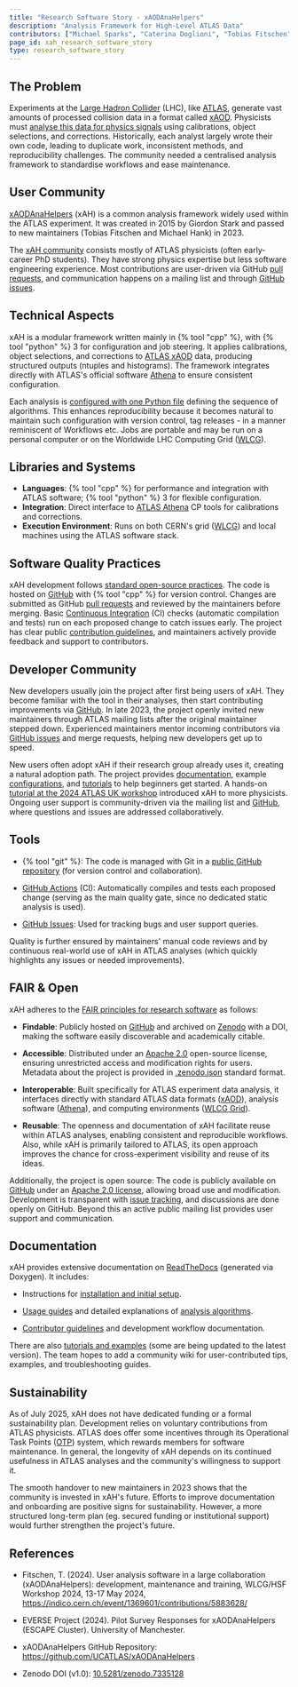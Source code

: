 ```yaml
---
title: "Research Software Story - xAODAnaHelpers"
description: "Analysis Framework for High-Level ATLAS Data"
contributors: ["Michael Sparks", "Caterina Doglioni", "Tobias Fitschen"]
page_id: xah_research_software_story
type: research_software_story
---
```


## The Problem

Experiments at the [Large Hadron Collider][CERN_LHC] (LHC), like [ATLAS][ATLAS_EXPERIMENT], generate vast
amounts of processed collision data in a format called [xAOD][ATLAS_DATA_FORMAT].  Physicists
must [analyse this data for physics signals][ATLAS_ANALYSIS] using calibrations, object
selections, and corrections.  Historically, each analyst largely wrote their
own code, leading to duplicate work, inconsistent methods, and
reproducibility challenges.  The community needed a centralised analysis
framework to standardise workflows and ease maintenance.


## User Community

[xAODAnaHelpers][XAH_WEBSITE] (xAH) is a common analysis framework widely used within the
ATLAS experiment.  It was created in 2015 by Giordon Stark and passed to new
maintainers (Tobias Fitschen and Michael Hank) in 2023.

The [xAH community][XAH_COMMUNITY_LINKS] consists mostly of ATLAS physicists (often early-career
PhD students).  They have strong physics expertise but less software
engineering experience.  Most contributions are user-driven via GitHub
[pull requests][XAH_GITHUB_PULLREQUESTS], and communication happens on a mailing list and through
[GitHub issues][XAH_GITHUB_ISSUES].


## Technical Aspects

xAH is a modular framework written mainly in {% tool "cpp" %}, with {% tool "python" %} 3 for
configuration and job steering.  It applies calibrations, object selections,
and corrections to [ATLAS xAOD][ATLAS_DATA_FORMAT] data, producing structured outputs (ntuples
and histograms).  The framework integrates directly with ATLAS's official
software [Athena][ATLAS_ATHENA_GITLAB] to ensure consistent configuration.

Each analysis is [configured with one Python file][XAH_CONFIGURING_SAMPLES] defining the
sequence of algorithms. This enhances reproducibility because it becomes natural
to maintain such configuration with version control, tag releases - in a manner
reminiscent of Workflows etc. Jobs are portable and may be run on a personal
computer or on the Worldwide LHC Computing Grid ([WLCG][WLCG_GRID]).


## Libraries and Systems

- **Languages**: {% tool "cpp" %} for performance and integration with ATLAS software; {% tool "python" %} 3 for flexible configuration.
- **Integration**: Direct interface to [ATLAS Athena][ATLAS_ATHENA_GITLAB] CP tools for calibrations and corrections.
- **Execution Environment**: Runs on both CERN's grid ([WLCG][WLCG_GRID]) and local machines using the ATLAS software stack.


## Software Quality Practices

xAH development follows [standard open-source practices][XAH_DEVELOPMENT_WORKFLOW].  The code is hosted
on [GitHub][XAH_GITHUB] with {% tool "cpp" %} for version control.  Changes are submitted as GitHub
[pull requests][XAH_GITHUB_PULLREQUESTS] and reviewed by the maintainers before merging.  Basic
[Continuous Integration][XAH_GITHUB_ACTIONS] (CI) checks (automatic compilation and tests) run on
each proposed change to catch issues early.  The project has clear public
[contribution guidelines][XAH_CONTRIBUTION_GUIDELINES], and maintainers actively provide feedback and
support to contributors.


## Developer Community

New developers usually join the project after first being users of xAH. 
They become familiar with the tool in their analyses, then start
contributing improvements via [GitHub][XAH_GITHUB].  In late 2023, the project openly
invited new maintainers through ATLAS mailing lists after the original
maintainer stepped down.  Experienced maintainers mentor incoming
contributors via [GitHub issues][XAH_GITHUB_ISSUES] and merge requests, helping new developers
get up to speed.

New users often adopt xAH if their research group already uses it, creating
a natural adoption path.  The project provides [documentation][XAH_READTHEDOCS], example
[configurations][XAH_CONFIGURING_SAMPLES], and [tutorials][XAH_COMMUNITY_LINKS] to help beginners get started.  A hands-on
[tutorial at the 2024 ATLAS UK workshop][XAH_WLCG_TRAINING] introduced xAH to more physicists. 
Ongoing user support is community-driven via the mailing list and [GitHub][XAH_GITHUB],
where questions and issues are addressed collaboratively.


## Tools

- {% tool "git" %}: The code is managed with Git in a [public GitHub repository][XAH_GITHUB] (for
  version control and collaboration).

- [GitHub Actions][XAH_GITHUB_ACTIONS] (CI): Automatically compiles and tests each proposed change
  (serving as the main quality gate, since no dedicated static analysis is
  used).

- [GitHub Issues][XAH_GITHUB_ISSUES]: Used for tracking bugs and user support queries.

Quality is further ensured by maintainers' manual code reviews and by
continuous real-world use of xAH in ATLAS analyses (which quickly highlights
any issues or needed improvements).


## FAIR & Open

xAH adheres to the [FAIR principles for research software][NATURE_FAIR4RS] as follows:

* **Findable**: Publicly hosted on [GitHub][XAH_GITHUB] and archived
  on [Zenodo][XAH_ZENODO_RECORDS] with a DOI, making the software
  easily discoverable and academically citable.

* **Accessible**: Distributed under an [Apache 2.0][LICENSE_APACHE2]
  open-source license, ensuring unrestricted access and modification
  rights for users. Metadata about the project is provided in
  [.zenodo.json][XAH_ZENODO_METADATA] standard format.

* **Interoperable**: Built specifically for ATLAS experiment
  data analysis, it interfaces directly with standard ATLAS
  data formats ([xAOD][ATLAS_DATA_FORMAT]), analysis software ([Athena][ATLAS_ATHENA_GITLAB]), and
  computing environments ([WLCG Grid][WLCG_GRID]).

* **Reusable**: The openness and documentation of xAH facilitate
  reuse within ATLAS analyses, enabling consistent and reproducible
  workflows. Also, while xAH is primarily tailored to ATLAS, its
  open approach improves the chance for cross-experiment visibility
  and reuse of its ideas.

Additionally, the project is open source: The code is publicly available
on [GitHub][XAH_GITHUB] under an [Apache 2.0 license][LICENSE_APACHE2], allowing broad use and modification.
Development is transparent with [issue tracking][XAH_GITHUB_ISSUES], and discussions are done
openly on GitHub. Beyond this an active public mailing list provides user
support and communication.


## Documentation

xAH provides extensive documentation on [ReadTheDocs][XAH_READTHEDOCS] (generated via Doxygen). 
It includes:

- Instructions for [installation and initial setup][XAH_INSTALLATION].

- [Usage guides][XAH_USAGE] and detailed explanations of [analysis algorithms][XAH_ALGORITHMS].

- [Contributor guidelines][XAH_CONTRIBUTION_GUIDELINES] and development workflow documentation.

There are also [tutorials and examples][XAH_COMMUNITY_LINKS] (some are being updated to the latest
version).  The team hopes to add a community wiki for user-contributed tips,
examples, and troubleshooting guides.


## Sustainability

As of July 2025, xAH does not have dedicated funding or a formal sustainability plan. 
Development relies on voluntary contributions from ATLAS physicists.  ATLAS
does offer some incentives through its Operational Task Points ([OTP][ATLAS_OTP]) system,
which rewards members for software maintenance.  In general, the longevity
of xAH depends on its continued usefulness in ATLAS analyses and the
community's willingness to support it.

<!-- Note: Most of the links relating to OTP are behind a cern login -->

The smooth handover to new maintainers in 2023 shows that the community is
invested in xAH's future.  Efforts to improve documentation and onboarding
are positive signs for sustainability.  However, a more structured long-term
plan (eg.  secured funding or institutional support) would further
strengthen the project's future.


## References

- Fitschen, T.  (2024).  User analysis software in a large collaboration
  (xAODAnaHelpers): development, maintenance and training,
  WLCG/HSF Workshop 2024, 13-17 May 2024,
  <https://indico.cern.ch/event/1369601/contributions/5883628/>

- EVERSE Project (2024). Pilot Survey Responses for xAODAnaHelpers (ESCAPE Cluster). University of Manchester.
- xAODAnaHelpers GitHub Repository: <https://github.com/UCATLAS/xAODAnaHelpers>
- Zenodo DOI (v1.0): [10.5281/zenodo.7335128][ZENODO_7335128]

<!-- External References embedded as links -->

[ATLAS_ANALYSIS]: https://cds.cern.ch/record/1282996/files/ATL-PHYS-SLIDE-2010-229.pdf
[ATLAS_ATHENA_GITLAB]: https://gitlab.cern.ch/atlas/athena
[ATLAS_DATA_FORMAT]: https://indico.cern.ch/event/887763/contributions/3785010/subcontributions/302546/attachments/2008042/3354193/c_240320.pdf
[ATLAS_EXPERIMENT]: https://atlas.cern/

<!-- Note: Most of the links relating to OTP are behind a cern login -->

[ATLAS_OTP]: https://indico.mpp.mpg.de/event/4493/contributions/10569/attachments/8279/9189/OTP_Overview.pdf
[CERN_LHC]: https://home.cern/science/accelerators/large-hadron-collider
[LICENSE_APACHE2]: https://www.apache.org/licenses/LICENSE-2.0
[NATURE_FAIR4RS]: https://www.nature.com/articles/s41597-022-01710-x
[WLCG_GRID]: https://www.home.cern/science/computing/grid
[XAH_ALGORITHMS]: https://xaodanahelpers.readthedocs.io/en/latest/Algorithms.html
[XAH_COMMUNITY_LINKS]: https://xaodanahelpers.readthedocs.io/en/latest/Community.html
[XAH_CONFIGURING_SAMPLES]: https://xaodanahelpers.readthedocs.io/en/latest/UsingUs.html#configuring-samples
[XAH_CONTRIBUTION_GUIDELINES]: https://github.com/UCATLAS/xAODAnaHelpers/blob/main/CONTRIBUTING.md
[XAH_DEVELOPMENT_WORKFLOW]: https://xaodanahelpers.readthedocs.io/en/latest/Development.html
[XAH_GITHUB]: https://github.com/UCATLAS/xAODAnaHelpers
[XAH_GITHUB_ACTIONS]: https://github.com/UCATLAS/xAODAnaHelpers/actions
[XAH_GITHUB_ISSUES]: https://github.com/UCATLAS/xAODAnaHelpers/issues
[XAH_GITHUB_PULLREQUESTS]: https://github.com/UCATLAS/xAODAnaHelpers/pulls
[XAH_INSTALLATION]: https://xaodanahelpers.readthedocs.io/en/latest/Installing.html
[XAH_READTHEDOCS]: https://xaodanahelpers.readthedocs.io/en/latest/index.html
[XAH_USAGE]: https://xaodanahelpers.readthedocs.io/en/latest/UsingUs.html
[XAH_WEBSITE]: https://ucatlas.github.io/xAODAnaHelpers/
[XAH_WLCG_TRAINING]: https://indico.cern.ch/event/1369601/contributions/5883628/
[XAH_ZENODO_METADATA]: https://github.com/UCATLAS/xAODAnaHelpers/blob/main/.zenodo.json
[XAH_ZENODO_RECORDS]: https://zenodo.org/records/7335128
[ZENODO_7335128]: https://zenodo.org/records/7335128
